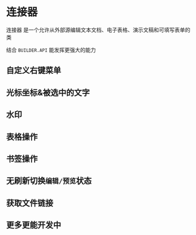 # 连接器
连接器 是一个允许从外部源编辑文本文档、电子表格、演示文稿和可填写表单的类

结合 `BUILDER.API` 能发挥更强大的能力

## 自定义右键菜单
<Card src='/connector/right-menu.gif' desc="自定义右键菜单" price="299.00"/>

## 光标坐标&被选中的文字
<Card src='/connector/cursor-points.gif' desc="光标坐标&被选中的文字" price="299.00"/>

## 水印
<Card src='/connector/watermark.gif' desc="水印" price="199.00"/>

## 表格操作
<Card src='/connector/table.gif' desc="表格操作" price="299.00"/>

## 书签操作
<Card src='/connector/bookmark.gif' desc="书签操作" price="299.00"/>

## 无刷新切换`编辑/预览`状态
<Card src='/connector/set-mode.gif' desc="无刷新切换编辑/预览状态" price="99.00"/>

## 获取文件链接
<Card src='/connector/download-url.gif' desc="获取文件链接" price="99.00"/>

## 更多更能开发中



<script setup>
import Footer from '../../components/Footer.vue'
import Card from '../../components/Card.vue'
</script>

<Footer tip=" "/>
